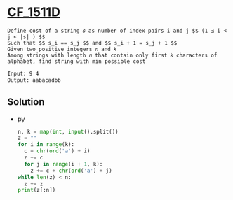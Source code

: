 # [CF_1511D](https://codeforces.com/contest/1511/D)

```en
Define cost of a string 𝑠 as number of index pairs i and j $$ (1 ≤ i < j < |s| ) $$
Such that $$ s_i == s_j $$ and $$ s_i + 1 = s_j + 1 $$
Given two positive integers 𝑛 and 𝑘
Among strings with length 𝑛 that contain only first 𝑘 characters of alphabet, find string with min possible cost
```

```txt
Input: 9 4
Output: aabacadbb
```

## Solution

* py

  ```py
  n, k = map(int, input().split())
  z = ""
  for i in range(k):
    c = chr(ord('a') + i)
    z += c
    for j in range(i + 1, k):
      z += c + chr(ord('a') + j)
  while len(z) < n:
    z += z
  print(z[:n])
  ```
